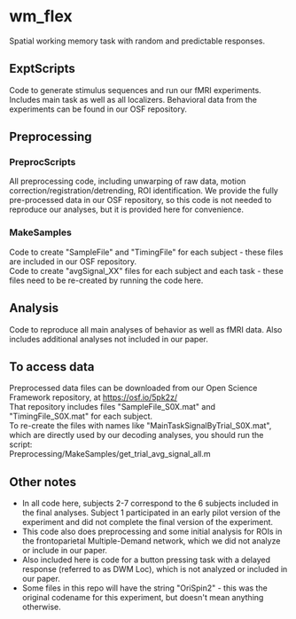 # wm_flex
Spatial working memory task with random and predictable responses. 

## ExptScripts
Code to generate stimulus sequences and run our fMRI experiments. Includes main task as well as all localizers.
Behavioral data from the experiments can be found in our OSF repository.
## Preprocessing
### PreprocScripts
All preprocessing code, including unwarping of raw data, motion correction/registration/detrending, ROI identification. We provide the fully pre-processed data in our OSF repository, so this code is not needed to reproduce our analyses, but it is provided here for convenience.
### MakeSamples
Code to create "SampleFile" and "TimingFile" for each subject - these files are included in our OSF repository. <br>
Code to create "avgSignal_XX" files for each subject and each task - these files need to be re-created by running the code here.
## Analysis
Code to reproduce all main analyses of behavior as well as fMRI data. Also includes additional analyses not included in our paper.

## To access data
Preprocessed data files can be downloaded from our Open Science Framework repository, at https://osf.io/5pk2z/ <br>
That repository includes files "SampleFile_S0X.mat" and "TimingFile_S0X.mat" for each subject. <br>
To re-create the files with names like "MainTaskSignalByTrial_S0X.mat", which are directly used by our decoding analyses, you should run the script: <br>
Preprocessing/MakeSamples/get_trial_avg_signal_all.m

## Other notes
- In all code here, subjects 2-7 correspond to the 6 subjects included in the final analyses. Subject 1 participated in an early pilot version of the experiment and did not complete the final version of the experiment.
- This code also does preprocessing and some initial analysis for ROIs in the frontoparietal Multiple-Demand network, which we did not analyze or include in our paper. 
- Also included here is code for a button pressing task with a delayed response (referred to as DWM Loc), which is not analyzed or included in our paper.
- Some files in this repo will have the string "OriSpin2" - this was the original codename for this experiment, but doesn't mean anything otherwise.
